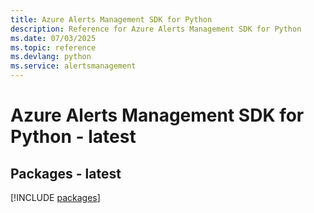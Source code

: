 ```yaml
---
title: Azure Alerts Management SDK for Python
description: Reference for Azure Alerts Management SDK for Python
ms.date: 07/03/2025
ms.topic: reference
ms.devlang: python
ms.service: alertsmanagement
---
```

# Azure Alerts Management SDK for Python - latest
## Packages - latest
[!INCLUDE [packages](alerts-management-index.md)]